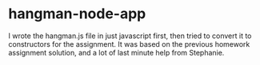 # hangman-node-app
I wrote the hangman.js file in just javascript first, then tried to convert it to constructors for the assignment.
It was based on the previous homework assignment solution, and a lot of last minute help from Stephanie. 
